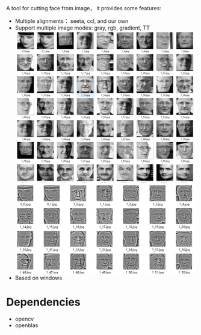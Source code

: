 A tool for cutting face from image， it provides some features:

* Multiple alignments： seeta, ccl, and our own 
* Support multiple image modes: gray, rgb, gradient, TT
  ![](https://github.com/qjchen1972/remote-face-recognition/blob/master/imgtool/img/gray.png)
  ![](https://github.com/qjchen1972/remote-face-recognition/blob/master/imgtool/img/tt.png) 
*  Based on windows


Dependencies
====
* opencv
* openblas
